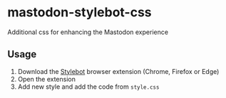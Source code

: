 # mastodon-stylebot-css
Additional css for enhancing the Mastodon experience

## Usage
1. Download the [Stylebot](https://github.com/ankit/stylebot) browser extension (Chrome, Firefox or Edge)
2. Open the extension
3. Add new style and add the code from `style.css`
